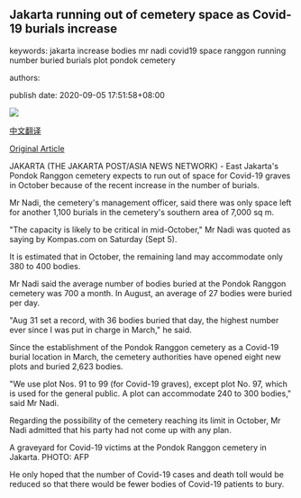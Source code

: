 ## Jakarta running out of cemetery space as Covid-19 burials increase

keywords: jakarta increase bodies mr nadi covid19 space ranggon running number buried burials plot pondok cemetery

authors: 

publish date: 2020-09-05 17:51:58+08:00

![](https://www.straitstimes.com/sites/default/files/styles/x_large/public/articles/2020/09/05/tl-jak1-r-050920.jpg?itok=8ApU-Gja)

[中文翻译](Jakarta%20running%20out%20of%20cemetery%20space%20as%20Covid-19%20burials%20increase_zh.md)

[Original Article](https://www.straitstimes.com/asia/se-asia/jakarta-cemetery-space-about-to-run-out-as-covid-19-burials-increase)

JAKARTA (THE JAKARTA POST/ASIA NEWS NETWORK) - East Jakarta's Pondok Ranggon cemetery expects to run out of space for Covid-19 graves in October because of the recent increase in the number of burials.

Mr Nadi, the cemetery's management officer, said there was only space left for another 1,100 burials in the cemetery's southern area of 7,000 sq m.

"The capacity is likely to be critical in mid-October," Mr Nadi was quoted as saying by Kompas.com on Saturday (Sept 5).

It is estimated that in October, the remaining land may accommodate only 380 to 400 bodies.

Mr Nadi said the average number of bodies buried at the Pondok Ranggon cemetery was 700 a month. In August, an average of 27 bodies were buried per day.

"Aug 31 set a record, with 36 bodies buried that day, the highest number ever since I was put in charge in March," he said.

Since the establishment of the Pondok Ranggon cemetery as a Covid-19 burial location in March, the cemetery authorities have opened eight new plots and buried 2,623 bodies.

"We use plot Nos. 91 to 99 (for Covid-19 graves), except plot No. 97, which is used for the general public. A plot can accommodate 240 to 300 bodies," said Mr Nadi.

Regarding the possibility of the cemetery reaching its limit in October, Mr Nadi admitted that his party had not come up with any plan.





A graveyard for Covid-19 victims at the Pondok Ranggon cemetery in Jakarta. PHOTO: AFP



He only hoped that the number of Covid-19 cases and death toll would be reduced so that there would be fewer bodies of Covid-19 patients to bury.